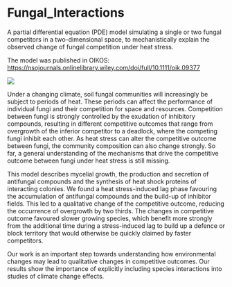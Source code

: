 # Fungal_Interactions
A partial differential equation (PDE) model simulating a single or two fungal competitors in a two-dimensional space, to mechanistically explain the observed change of fungal competition under heat stress.

The model was published in OIKOS: https://nsojournals.onlinelibrary.wiley.com/doi/full/10.1111/oik.09377

![](https://github.com/Fungal_Interactions/Media/dual_test.gif)

Under a changing climate, soil fungal communities will increasingly be subject to periods of heat. These periods can affect the performance of individual fungi and their competition for space and resources. Competition between fungi is strongly controlled by the exudation of inhibitory compounds, resulting in different competitive outcomes that range from overgrowth of the inferior competitor to a deadlock, where the competing fungi inhibit each other. As heat stress can alter the competitive outcome between fungi, the community composition can also change strongly. So far, a general understanding of the mechanisms that drive the competitive outcome between fungi under heat stress is still missing. 

This model describes mycelial growth, the production and secretion of antifungal compounds and the synthesis of heat shock proteins of interacting colonies. We found a heat stress-induced lag phase favouring the accumulation of antifungal compounds and the build-up of inhibitor fields. This led to a qualitative change of the competitive outcome, reducing the occurrence of overgrowth by two thirds. The changes in competitive outcome favoured slower growing species, which benefit more strongly from the additional time during a stress-induced lag to build up a defence or block territory that would otherwise be quickly claimed by faster competitors.

Our work is an important step towards understanding how environmental changes may lead to qualitative changes in competitive outcomes. Our results show the importance of explicitly including species interactions into studies of climate change effects.
